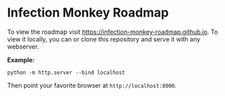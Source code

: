 # Infection Monkey Roadmap

To view the roadmap visit https://infection-monkey-roadmap.github.io. To view
it locally, you can or clone this repository and serve it with any webserver.

**Example:**

```
python -m http.server --bind localhost
```

Then point your favorite browser at `http://localhost:8000`.
